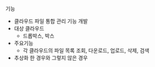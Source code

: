 기능
- 클라우드 파일 통합 관리 기능 개발
- 대상 클라우드
  - 드롭박스, 박스
- 주요기능
  - 각 클라우드의 파일 목록 조회, 다운로드, 업로드, 삭제, 검색
- 추상화 한 경우와 그렇지 않은 경우
